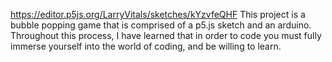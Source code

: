 https://editor.p5js.org/LarryVitals/sketches/kYzvfeQHF
This project is a bubble popping game that is comprised of a p5.js sketch and an arduino. Throughout this process, I have learned that in order to code you must fully
immerse yourself into the world of coding, and be willing to learn.
